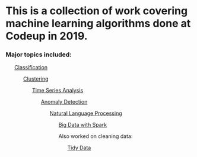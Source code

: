 # This is a collection of work covering machine learning algorithms done at Codeup in 2019.

### Major topics included:
<ul><a href='https://github.com/jessejinnaruiz/ds-methodologies-exercises/tree/master/classification'>Classification</a>
<ul><a href='https://github.com/jessejinnaruiz/ds-methodologies-exercises/tree/master/clustering'>Clustering</a>
<ul><a href='https://github.com/jessejinnaruiz/ds-methodologies-exercises/tree/master/time_series'>Time Series Analysis</a>
<ul><a href='https://github.com/jessejinnaruiz/ds-methodologies-exercises/tree/master/anomaly'>Anomaly Detection</a>
<ul><a href='https://github.com/jessejinnaruiz/ds-methodologies-exercises/tree/master/nlp'>Natural Language Processing</a>
<ul><a href='https://github.com/jessejinnaruiz/ds-methodologies-exercises/tree/master/big_data'>Big Data with Spark</a>

<p>Also worked on cleaning data:</p>
<ul><a href='https://github.com/jessejinnaruiz/ds-methodologies-exercises/blob/master/tidy_data_lesson.ipynb'>Tidy Data</a>